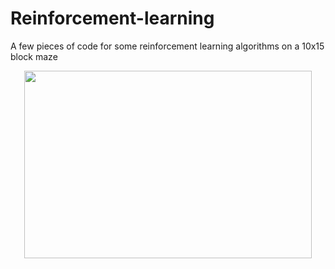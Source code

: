 # Reinforcement-learning
<hmtl>
  <head>
    <meta name="google-site-verification" content="0FP9N4A4uWpMEZvDrlAwdCYzKES2fJHA-D71Tl8j4p8" />
  <head>
A few pieces of code for some reinforcement learning algorithms on a 10x15 block maze
<p align="center">
  <img width="460" height="300" src="https://user-images.githubusercontent.com/34643237/118353984-2876cd00-b569-11eb-8f3f-cdcfb5f4627c.png">
  <p>
